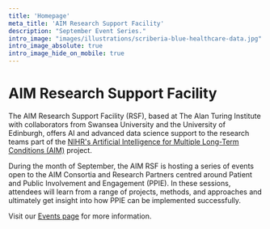 ```yaml
---
title: 'Homepage'
meta_title: 'AIM Research Support Facility'
description: "September Event Series."
intro_image: "images/illustrations/scriberia-blue-healthcare-data.jpg"
intro_image_absolute: true
intro_image_hide_on_mobile: true
---
```

# AIM Research Support Facility

The AIM Research Support Facility (RSF), based at The Alan Turing Institute with collaborators from Swansea University and the University of Edinburgh, offers AI and advanced data science support to the research teams part of the [NIHR&#39;s Artificial Intelligence for Multiple Long-Term Conditions (AIM)](https://www.nihr.ac.uk/blog/artificial-intelligence-to-understand-clusters-of-multiple-long-term-conditions-an-nihr-priority/25171) project.

During the month of September, the AIM RSF is hosting a series of events open to the AIM Consortia and Research Partners centred around Patient and Public Involvement and Engagement (PPIE). In these sessions, attendees will learn from a range of projects, methods, and approaches and ultimately get insight into how PPIE can be implemented successfully.

Visit our [Events page](https://alan-turing-institute.github.io/events/events/) for more information.
